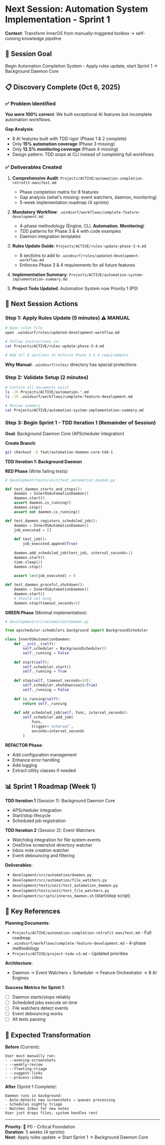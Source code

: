 # Next Session: Automation System Implementation - Sprint 1

**Context**: Transform InnerOS from manually-triggered toolbox → self-running knowledge pipeline

## 🎯 Session Goal

Begin Automation Completion System - Apply rules update, start Sprint 1 → Background Daemon Core

## 📋 Discovery Complete (Oct 6, 2025)

### ✅ Problem Identified

**You were 100% correct**: We built exceptional AI features but incomplete automation workflows.

**Gap Analysis**:
- 8 AI features built with TDD rigor (Phase 1 & 2 complete)
- Only **15% automation coverage** (Phase 3 missing)
- Only **12.5% monitoring coverage** (Phase 4 missing)
- Design pattern: TDD stops at CLI instead of completing full workflows

### ✅ Deliverables Created

1. **Comprehensive Audit**: `Projects/ACTIVE/automation-completion-retrofit-manifest.md`
   - Phase completion matrix for 8 features
   - Gap analysis (what's missing: event watchers, daemon, monitoring)
   - 5-week implementation roadmap (4 sprints)

2. **Mandatory Workflow**: `.windsurf/workflows/complete-feature-development.md`
   - 4-phase methodology (Engine, CLI, **Automation**, **Monitoring**)
   - TDD patterns for Phase 3 & 4 with code examples
   - Daemon integration templates

3. **Rules Update Guide**: `Projects/ACTIVE/rules-update-phase-3-4.md`
   - 8 sections to add to `.windsurf/rules/updated-development-workflow.md`
   - Enforces Phase 3 & 4 requirements for all future features

4. **Implementation Summary**: `Projects/ACTIVE/automation-system-implementation-summary.md`

5. **Project Todo Updated**: Automation System now Priority 1 (P0)

## 🚀 Next Session Actions

### Step 1: Apply Rules Update (5 minutes) ⚠️ MANUAL

```bash
# Open rules file
open .windsurf/rules/updated-development-workflow.md

# Follow instructions in:
cat Projects/ACTIVE/rules-update-phase-3-4.md

# Add all 8 sections to enforce Phase 3 & 4 requirements
```

**Why Manual**: `.windsurf/rules/` directory has special protections

### Step 2: Validate Setup (2 minutes)

```bash
# Confirm all documents exist
ls -lh Projects/ACTIVE/automation-*.md
ls -lh .windsurf/workflows/complete-feature-development.md

# Review summary
cat Projects/ACTIVE/automation-system-implementation-summary.md
```

### Step 3: Begin Sprint 1 - TDD Iteration 1 (Remainder of Session)

**Goal**: Background Daemon Core (APScheduler integration)

**Create Branch**:

```bash
git checkout -b feat/automation-daemon-core-tdd-1
```

**TDD Iteration 1: Background Daemon**

**RED Phase** (Write failing tests):

```python
# development/tests/unit/test_automation_daemon.py

def test_daemon_starts_and_stops():
    daemon = InnerOSAutomationDaemon()
    daemon.start()
    assert daemon.is_running()
    daemon.stop()
    assert not daemon.is_running()

def test_daemon_registers_scheduled_job():
    daemon = InnerOSAutomationDaemon()
    job_executed = []
    
    def test_job():
        job_executed.append(True)
    
    daemon.add_scheduled_job(test_job, interval_seconds=1)
    daemon.start()
    time.sleep(2)
    daemon.stop()
    
    assert len(job_executed) > 0

def test_daemon_graceful_shutdown():
    daemon = InnerOSAutomationDaemon()
    daemon.start()
    # Should not hang
    daemon.stop(timeout_seconds=5)
```

**GREEN Phase** (Minimal implementation):

```python
# development/src/automation/daemon.py

from apscheduler.schedulers.background import BackgroundScheduler

class InnerOSAutomationDaemon:
    def __init__(self):
        self.scheduler = BackgroundScheduler()
        self._running = False
    
    def start(self):
        self.scheduler.start()
        self._running = True
    
    def stop(self, timeout_seconds=10):
        self.scheduler.shutdown(wait=True)
        self._running = False
    
    def is_running(self):
        return self._running
    
    def add_scheduled_job(self, func, interval_seconds):
        self.scheduler.add_job(
            func,
            trigger='interval',
            seconds=interval_seconds
        )
```

**REFACTOR Phase**:
- Add configuration management
- Enhance error handling
- Add logging
- Extract utility classes if needed

## 📊 Sprint 1 Roadmap (Week 1)

**TDD Iteration 1** (Session 1): Background Daemon Core
- APScheduler integration
- Start/stop lifecycle
- Scheduled job registration

**TDD Iteration 2** (Session 2): Event Watchers
- Watchdog integration for file system events
- OneDrive screenshot directory watcher
- Inbox note creation watcher
- Event debouncing and filtering

**Deliverables**:
- `development/src/automation/daemon.py`
- `development/src/automation/file_watchers.py`
- `development/tests/unit/test_automation_daemon.py`
- `development/tests/unit/test_file_watchers.py`
- `development/scripts/inneros_daemon.sh` (start/stop script)

## 📁 Key References

**Planning Documents**:
- `Projects/ACTIVE/automation-completion-retrofit-manifest.md` - Full roadmap
- `.windsurf/workflows/complete-feature-development.md` - 4-phase methodology
- `Projects/ACTIVE/project-todo-v3.md` - Updated priorities

**Architecture**:
- Daemon → Event Watchers + Scheduler → Feature Orchestrator → 8 AI Engines

**Success Metrics for Sprint 1**:
- [ ] Daemon starts/stops reliably
- [ ] Scheduled jobs execute on time
- [ ] File watchers detect events
- [ ] Event debouncing works
- [ ] All tests passing

## 🎉 Expected Transformation

**Before** (Current):

```
User must manually run:
- --evening-screenshots
- --weekly-review
- --fleeting-triage
- --suggest-links
- --process-inbox
```

**After** (Sprint 1 Complete):

```
Daemon runs in background:
- Auto-detects new screenshots → queues processing
- Schedules nightly triage
- Watches Inbox for new notes
User just drops files, system handles rest
```

---

**Priority**: 🔴 P0 - Critical Foundation  
**Duration**: 5 weeks (4 sprints)  
**Next**: Apply rules update → Start Sprint 1 → Background Daemon Core
